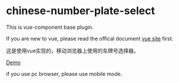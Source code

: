 # chinese-number-plate-select

This is vue-component base plugin.

If you are new to vue, please read the offical document [vue site](https://vuejs.org/) first.

这是使用vue实现的，移动浏览器上使用的车牌号选择器。

[Demo](https://loethen.github.io/chinese-number-plate-select/)

if you use pc browser, please use mobile mode.
